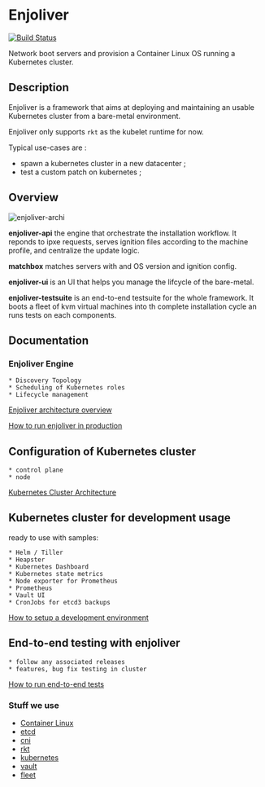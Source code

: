 # Enjoliver
[![Build Status](https://travis-ci.org/blablacar/enjoliver.svg?branch=master)](https://travis-ci.org/blablacar/enjoliver)

Network boot servers and provision a Container Linux OS running a Kubernetes
cluster.


## Description


Enjoliver is a framework that aims at deploying and maintaining an usable
Kubernetes cluster from a bare-metal environment.

Enjoliver only supports `rkt` as the kubelet runtime for now.

Typical use-cases are :
  - spawn a kubernetes cluster in a new datacenter ;
  - test a custom patch on kubernetes ;


## Overview

![enjoliver-archi](docs/enjoliver-architecture.jpg)

**enjoliver-api** the engine that orchestrate the installation workflow. It
reponds to ipxe requests, serves ignition files according to the machine
profile, and centralize the update logic.

**matchbox** matches servers with and OS version and ignition config.

**enjoliver-ui** is an UI that helps you manage the lifcycle of the bare-metal.

**enjoliver-testsuite** is an end-to-end testsuite for the whole framework.
It boots a fleet of kvm virtual machines into th complete installation cycle
an runs tests on each components.


## Documentation

### Enjoliver Engine
    * Discovery Topology
    * Scheduling of Kubernetes roles
    * Lifecycle management

[Enjoliver architecture overview](docs/enjoliver-architecture.md)

[How to run enjoliver in production](docs/usage-production.md)



## Configuration of Kubernetes cluster
    * control plane
    * node

[Kubernetes Cluster Architecture](docs/kubernetes-architecture.md)


## Kubernetes cluster for development usage
ready to use with samples:

    * Helm / Tiller
    * Heapster
    * Kubernetes Dashboard
    * Kubernetes state metrics
    * Node exporter for Prometheus
    * Prometheus
    * Vault UI
    * CronJobs for etcd3 backups

[How to setup a development environment](docs/usage-development.md)


## End-to-end testing with enjoliver
    * follow any associated releases
    * features, bug fix testing in cluster

[How to run end-to-end tests](docs/usage-end-to-end.md)



### Stuff we use

* [Container Linux](https://coreos.com/releases)
* [etcd](https://github.com/coreos/etcd/releases)
* [cni](https://github.com/containernetworking/cni/releases)
* [rkt](https://github.com/rkt/rkt/releases)
* [kubernetes](https://github.com/kubernetes/kubernetes/releases)
* [vault](https://github.com/hashicorp/vault/releases)
* [fleet](https://github.com/coreos/fleet/releases)

